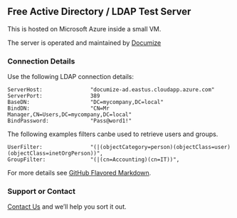 ## Free Active Directory / LDAP Test Server

This is hosted on Microsoft Azure inside a small VM.

The server is operated and maintained by [Documize](https://documize.com)

### Connection Details

Use the following LDAP connection details:

	ServerHost:               "documize-ad.eastus.cloudapp.azure.com"
	ServerPort:               389
 	BaseDN:                   "DC=mycompany,DC=local"
	BindDN:                   "CN=Mr Manager,CN=Users,DC=mycompany,DC=local"
	BindPassword:             "Pass@word1!"

The following examples filters canbe used to retrieve users and groups.

    UserFilter:               "(|(objectCategory=person)(objectClass=user)(objectClass=inetOrgPerson))",
	GroupFilter:              "(|(cn=Accounting)(cn=IT))",

For more details see [GitHub Flavored Markdown](https://guides.github.com/features/mastering-markdown/).

### Support or Contact

[Contact Us](https://documize.com/contact) and we’ll help you sort it out.
